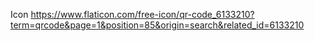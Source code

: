 Icon
https://www.flaticon.com/free-icon/qr-code_6133210?term=qrcode&page=1&position=85&origin=search&related_id=6133210

